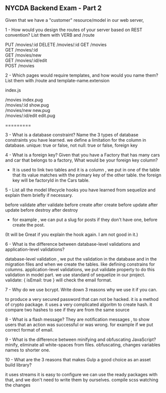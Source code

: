 ## NYCDA Backend Exam - Part 2

Given that we have a "customer" resource/model in our web server,

1 - How would you design the routes of your server based on REST convention? List them with VERB and /route

PUT /movies/:id
DELETE /movies/:id
GET    /movies            
GET   /movies/:id         
GET     /movies/new           
GET     /movies/:id/edit  
POST /movies    

2 - Which pages would require templates, and how would you name them? List them with /route and template-name.extension


index.js

/movies       index.pug           
/movies/:id   show.pug      
/movies/new       new.pug    
/movies/:id/edit   edit.pug


=========

3 - What is a database constraint? Name the 3 types of database constraints you have learned.
we define a limitation for the column in database.
unique: true or false, not null: true or false, foreign key



4 - What is a foreign key? Given that you have a Factory that has many cars and car that belongs to a factory, What would be your foreign key column?

-  It is used to link two tables and it is a column , we put in one of the table that its value matches with the primary key of the other table.
the foreign key will be factoryId in the Cars table.


5 - List all the model lifecycle hooks you have learned from sequelize and explain them briefly if necessary.

before validate
after validate
before create
after create
before update
after update
before destroy
after destroy
- for example , we can  put a slug for posts if they don't have one, before create  the post.

(It will be Great if you explain the hook again. I am not good in it.)



6 - What is the difference between database-level validations and application-level validations?

database-level validation , we put the validation in the database and in the migration files  and when we create the tables. like defining constrains for columns.
application-level validations, we put validate property to do this validation in model part.
we use standard of sequelize in our project. validate: {
                                                          isEmail: true
                                                        } will check the email format.

7 - Why do we use bcrypt. Write down 3 reasons why we use it if you can.

to produce a very secured password that can not be hacked.
it is a method of crypto package.
it uses a very complicated algoritm to create hash.
it  compare two hashes to see if they are from the same source



8 - What is a flash message?
They are notification messages , to show users that an action was successful or was wrong.
for example if we put correct format of email.

9 - What is the difference between minifying and obfuscating JavaScript?
minify, eliminate all white-spaces from files. obfuscating, changes  variables names to shorter one.

10 - What are the 3 reasons that makes Gulp a good choice as an asset build library?

it uses streams
it is easy to configure
we can use the ready packages with that, and we don't need to write them by ourselves.
compile scss
watching the changes
